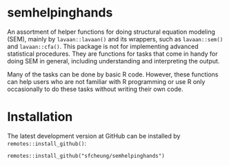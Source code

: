 # semhelpinghands

An assortment of helper functions for doing structural equation modeling
(SEM), mainly by `lavaan::lavaan()` and its wrappers, such as
`lavaan::sem()` and `lavaan::cfa()`. This package is not for implementing
advanced statistical procedures. They are functions for tasks that come
in handy for doing SEM in general, including understanding and interpreting
the output.

Many of the tasks can be done by basic R code. However, these functions can
help users who are not familiar with R programming or use R only occasionally
to do these tasks without writing their own code.

# Installation

The latest development version at GitHub can be installed by `remotes::install_github()`:

```
remotes::install_github("sfcheung/semhelpinghands")
```